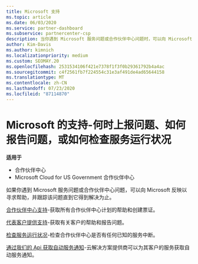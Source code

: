 ```yaml
---
title: Microsoft 支持
ms.topic: article
ms.date: 06/03/2020
ms.service: partner-dashboard
ms.subservice: partnercenter-csp
description: 当你遇到 Microsoft 服务问题或合作伙伴中心问题时，可以向 Microsoft 反映以寻求帮助，并跟踪该问题直到它得到解决为止。
author: Kim-Davis
ms.author: kimnich
ms.localizationpriority: medium
ms.custom: SEOMAY.20
ms.openlocfilehash: 2531534106f421e7378f1f3f0b29361792b4a4ac
ms.sourcegitcommit: c4f2561fb7f224554c31e3af491de4ad65644158
ms.translationtype: MT
ms.contentlocale: zh-CN
ms.lasthandoff: 07/23/2020
ms.locfileid: "87114870"
---
```

# <a name="support-from-microsoft---when-to-escalate-issues-how-to-report-them-or-how-to-check-service-health"></a>Microsoft 的支持-何时上报问题、如何报告问题，或如何检查服务运行状况

**适用于**

- 合作伙伴中心
- Microsoft Cloud for US Government 合作伙伴中心

如果你遇到 Microsoft 服务问题或合作伙伴中心问题，可以向 Microsoft 反映以寻求帮助，并跟踪该问题直到它得到解决为止。

[合作伙伴中心支持](report-problems-with-partner-center.md)-获取所有合作伙伴中心计划的帮助和创建票证。

[代表客户提供支持](report-problems-on-behalf-of-a-customer.md)-获取有关客户的帮助和报告问题。

[检查服务运行状况](check-service-health.md)-检查合作伙伴中心是否有任何已知的服务中断。

[通过我们的 Api 获取自动服务通知](get-automated-service-notifications-with-our-apis.md)-云解决方案提供商可以为其客户的服务获取自动服务通知。


 

 



